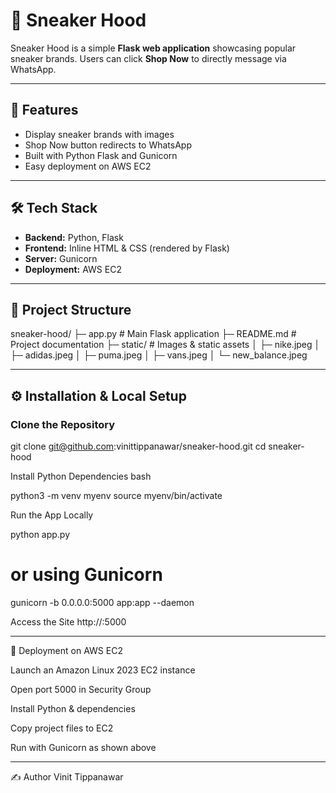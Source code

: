 # 👟 Sneaker Hood

Sneaker Hood is a simple **Flask web application** showcasing popular sneaker brands. Users can click **Shop Now** to directly message via WhatsApp.

---

## 🚀 Features

- Display sneaker brands with images  
- Shop Now button redirects to WhatsApp  
- Built with Python Flask and Gunicorn  
- Easy deployment on AWS EC2  

---

## 🛠 Tech Stack

- **Backend:** Python, Flask  
- **Frontend:** Inline HTML & CSS (rendered by Flask)  
- **Server:** Gunicorn  
- **Deployment:** AWS EC2  

---

## 📂 Project Structure


sneaker-hood/
├─ app.py # Main Flask application
├─ README.md # Project documentation
├─ static/ # Images & static assets
│ ├─ nike.jpeg
│ ├─ adidas.jpeg
│ ├─ puma.jpeg
│ ├─ vans.jpeg
│ └─ new_balance.jpeg


---

## ⚙️ Installation & Local Setup

### Clone the Repository

git clone git@github.com:vinittippanawar/sneaker-hood.git
cd sneaker-hood

Install Python Dependencies
bash

python3 -m venv myenv
source myenv/bin/activate

Run the App Locally

python app.py
# or using Gunicorn
gunicorn -b 0.0.0.0:5000 app:app --daemon


Access the Site
http://<EC2-PUBLIC-IP>:5000

-------

📡 Deployment on AWS EC2

Launch an Amazon Linux 2023 EC2 instance

Open port 5000 in Security Group

Install Python & dependencies

Copy project files to EC2

Run with Gunicorn as shown above

--------

✍️ Author
Vinit Tippanawar
